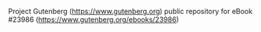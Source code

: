 Project Gutenberg (https://www.gutenberg.org) public repository for eBook #23986 (https://www.gutenberg.org/ebooks/23986)
